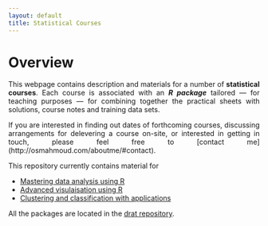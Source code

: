 ```yaml
---
layout: default
title: Statistical Courses
---
```


# Overview
<p align="justify">
This webpage contains description and materials for a number of <strong>statistical courses</strong>. Each course is associated with an <strong><em>R package</em></strong> tailored &mdash; for teaching purposes &mdash; for combining together the practical sheets with solutions, course notes and training data sets.
</p>

<p align="justify">
If you are interested in finding out dates of forthcoming courses, discussing arrangements for delevering a course on-site, or interested in getting in touch, please feel free to [contact me](http://osmahmoud.com/aboutme/#contact).
</p>

This repository currently contains material for

 * [Mastering data analysis using R](SSCMintroduction)
 * [Advanced visulaisation using R ](SSCMggplot2)
 * [Clustering and classification with applications](SSCMbigData)

All the packages are located in the [drat repository](https://github.com/statcourses/drat).
